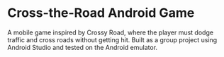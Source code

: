 # Cross-the-Road Android Game
A mobile game inspired by Crossy Road, where the player must dodge traffic and cross roads without getting hit. Built as a group project using Android Studio and tested on the Android emulator.
